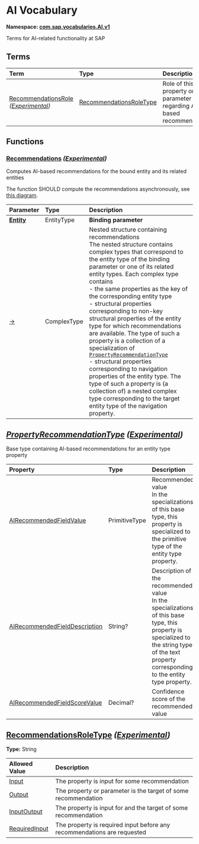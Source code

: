 # AI Vocabulary
**Namespace: [com.sap.vocabularies.AI.v1](AI.xml)**

Terms for AI-related functionality at SAP


## Terms

Term|Type|Description
:---|:---|:----------
[RecommendationsRole](./AI.xml#L79:~:text=<Term%20Name="-,RecommendationsRole,-") *([Experimental](Common.md#Experimental))*|[RecommendationsRoleType](#RecommendationsRoleType)|<a name="RecommendationsRole"></a>Role of this property or parameter regarding AI-based recommendations


## Functions

<a name="Recommendations"></a>
### [Recommendations](./AI.xml#L38:~:text=<Function%20Name="-,Recommendations,-") *([Experimental](Common.md#Experimental))*

Computes AI-based recommendations for the bound entity and its related entities

The function SHOULD compute the recommendations asynchronously, see [this diagram](../docs/recommendations.md).

Parameter|Type|Description
:--------|:---|:----------
**[Entity](./AI.xml#L45:~:text=<Function%20Name="-,Recommendations,-")**|EntityType|**Binding parameter**
[&rarr;](./AI.xml#L46:~:text=<Function%20Name="-,Recommendations,-")|ComplexType|Nested structure containing recommendations<br>The nested structure contains complex types that correspond to the entity type of the binding parameter or one of its related entity types. Each complex type contains <br>- the same properties as the key of the corresponding entity type <br>- structural properties corresponding to non-key structural properties of the entity type for which recommendations are available. The type of such a property is a collection of a specialization of [`PropertyRecommendationType`](#PropertyRecommendationType) <br>- structural properties corresponding to navigation properties of the entity type. The type of such a property is (a collection of) a nested complex type corresponding to the target entity type of the navigation property.


<a name="PropertyRecommendationType"></a>
## [*PropertyRecommendationType*](./AI.xml#L59:~:text=<ComplexType%20Name="-,PropertyRecommendationType,-") *([Experimental](Common.md#Experimental))*
Base type containing AI-based recommendations for an entity type property

Property|Type|Description
:-------|:---|:----------
[AIRecommendedFieldValue](./AI.xml#L62:~:text=<ComplexType%20Name="-,PropertyRecommendationType,-")|PrimitiveType|Recommended value<br>In the specializations of this base type, this property is specialized to the primitive type of the entity type property.
[AIRecommendedFieldDescription](./AI.xml#L69:~:text=<ComplexType%20Name="-,PropertyRecommendationType,-")|String?|Description of the recommended value<br>In the specializations of this base type, this property is specialized to the string type of the text property corresponding to the entity type property.
[AIRecommendedFieldScoreValue](./AI.xml#L75:~:text=<ComplexType%20Name="-,PropertyRecommendationType,-")|Decimal?|Confidence score of the recommended value

<a name="RecommendationsRoleType"></a>
## [RecommendationsRoleType](./AI.xml#L83:~:text=<TypeDefinition%20Name="-,RecommendationsRoleType,-") *([Experimental](Common.md#Experimental))*
**Type:** String



Allowed Value|Description
:------------|:----------
[Input](./AI.xml#L87:~:text=<TypeDefinition%20Name="-,RecommendationsRoleType,-")|The property is input for some recommendation
[Output](./AI.xml#L91:~:text=<TypeDefinition%20Name="-,RecommendationsRoleType,-")|The property or parameter is the target of some recommendation
[InputOutput](./AI.xml#L95:~:text=<TypeDefinition%20Name="-,RecommendationsRoleType,-")|The property is input for and the target of some recommendation
[RequiredInput](./AI.xml#L99:~:text=<TypeDefinition%20Name="-,RecommendationsRoleType,-")|The property is required input before any recommendations are requested
